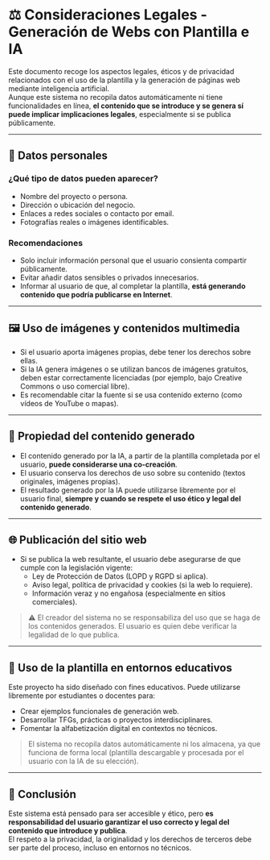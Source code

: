 # ⚖️ Consideraciones Legales - Generación de Webs con Plantilla e IA

Este documento recoge los aspectos legales, éticos y de privacidad relacionados con el uso de la plantilla y la generación de páginas web mediante inteligencia artificial.  
Aunque este sistema no recopila datos automáticamente ni tiene funcionalidades en línea, **el contenido que se introduce y se genera sí puede implicar implicaciones legales**, especialmente si se publica públicamente.

---

## 👤 Datos personales

### ¿Qué tipo de datos pueden aparecer?

- Nombre del proyecto o persona.
- Dirección o ubicación del negocio.
- Enlaces a redes sociales o contacto por email.
- Fotografías reales o imágenes identificables.

### Recomendaciones

- Solo incluir información personal que el usuario consienta compartir públicamente.
- Evitar añadir datos sensibles o privados innecesarios.
- Informar al usuario de que, al completar la plantilla, **está generando contenido que podría publicarse en Internet**.

---

## 🖼️ Uso de imágenes y contenidos multimedia

- Si el usuario aporta imágenes propias, debe tener los derechos sobre ellas.
- Si la IA genera imágenes o se utilizan bancos de imágenes gratuitos, deben estar correctamente licenciadas (por ejemplo, bajo Creative Commons o uso comercial libre).
- Es recomendable citar la fuente si se usa contenido externo (como vídeos de YouTube o mapas).

---

## 📄 Propiedad del contenido generado

- El contenido generado por la IA, a partir de la plantilla completada por el usuario, **puede considerarse una co-creación**.
- El usuario conserva los derechos de uso sobre su contenido (textos originales, imágenes propias).
- El resultado generado por la IA puede utilizarse libremente por el usuario final, **siempre y cuando se respete el uso ético y legal del contenido generado**.

---

## 🌐 Publicación del sitio web

- Si se publica la web resultante, el usuario debe asegurarse de que cumple con la legislación vigente:
  - Ley de Protección de Datos (LOPD y RGPD si aplica).
  - Aviso legal, política de privacidad y cookies (si la web lo requiere).
  - Información veraz y no engañosa (especialmente en sitios comerciales).

> ⚠️ El creador del sistema no se responsabiliza del uso que se haga de los contenidos generados. El usuario es quien debe verificar la legalidad de lo que publica.

---

## 🧠 Uso de la plantilla en entornos educativos

Este proyecto ha sido diseñado con fines educativos. Puede utilizarse libremente por estudiantes o docentes para:

- Crear ejemplos funcionales de generación web.
- Desarrollar TFGs, prácticas o proyectos interdisciplinares.
- Fomentar la alfabetización digital en contextos no técnicos.

> El sistema no recopila datos automáticamente ni los almacena, ya que funciona de forma local (plantilla descargable y procesada por el usuario con la IA de su elección).

---

## 📌 Conclusión

Este sistema está pensado para ser accesible y ético, pero **es responsabilidad del usuario garantizar el uso correcto y legal del contenido que introduce y publica**.  
El respeto a la privacidad, la originalidad y los derechos de terceros debe ser parte del proceso, incluso en entornos no técnicos.
